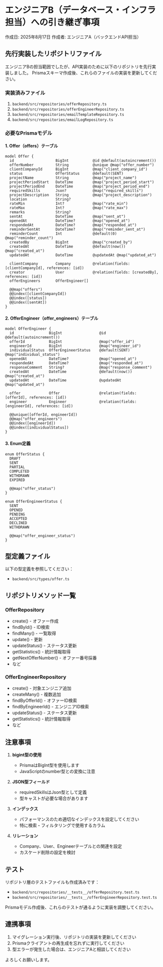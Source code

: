# エンジニアB（データベース・インフラ担当）への引き継ぎ事項

作成日: 2025年8月17日
作成者: エンジニアA（バックエンドAPI担当）

## 先行実装したリポジトリファイル

エンジニアBの担当範囲でしたが、API実装のために以下のリポジトリを先行実装しました。
Prismaスキーマ作成後、これらのファイルの実装を更新してください。

### 実装済みファイル
1. `backend/src/repositories/offerRepository.ts`
2. `backend/src/repositories/offerEngineerRepository.ts`
3. `backend/src/repositories/emailTemplateRepository.ts`
4. `backend/src/repositories/emailLogRepository.ts`

### 必要なPrismaモデル

#### 1. Offer（offers）テーブル
```prisma
model Offer {
  id                   BigInt           @id @default(autoincrement())
  offerNumber          String           @unique @map("offer_number")
  clientCompanyId      BigInt           @map("client_company_id")
  status               OfferStatus      @default(SENT)
  projectName          String           @map("project_name")
  projectPeriodStart   DateTime         @map("project_period_start")
  projectPeriodEnd     DateTime         @map("project_period_end")
  requiredSkills       Json?            @map("required_skills")
  projectDescription   String           @map("project_description")
  location             String?
  rateMin              Int?             @map("rate_min")
  rateMax              Int?             @map("rate_max")
  remarks              String?
  sentAt               DateTime         @map("sent_at")
  openedAt             DateTime?        @map("opened_at")
  respondedAt          DateTime?        @map("responded_at")
  reminderSentAt       DateTime?        @map("reminder_sent_at")
  reminderCount        Int              @default(0) @map("reminder_count")
  createdBy            BigInt           @map("created_by")
  createdAt            DateTime         @default(now()) @map("created_at")
  updatedAt            DateTime         @updatedAt @map("updated_at")
  
  clientCompany        Company          @relation(fields: [clientCompanyId], references: [id])
  creator              User             @relation(fields: [createdBy], references: [id])
  offerEngineers       OfferEngineer[]
  
  @@map("offers")
  @@index([clientCompanyId])
  @@index([status])
  @@index([sentAt])
}
```

#### 2. OfferEngineer（offer_engineers）テーブル
```prisma
model OfferEngineer {
  id                BigInt                 @id @default(autoincrement())
  offerId           BigInt                 @map("offer_id")
  engineerId        BigInt                 @map("engineer_id")
  individualStatus  OfferEngineerStatus    @default(SENT) @map("individual_status")
  openedAt          DateTime?              @map("opened_at")
  respondedAt       DateTime?              @map("responded_at")
  responseComment   String?                @map("response_comment")
  createdAt         DateTime               @default(now()) @map("created_at")
  updatedAt         DateTime               @updatedAt @map("updated_at")
  
  offer             Offer                  @relation(fields: [offerId], references: [id])
  engineer          Engineer               @relation(fields: [engineerId], references: [id])
  
  @@unique([offerId, engineerId])
  @@map("offer_engineers")
  @@index([engineerId])
  @@index([individualStatus])
}
```

#### 3. Enum定義
```prisma
enum OfferStatus {
  DRAFT
  SENT
  PARTIAL
  COMPLETED
  WITHDRAWN
  EXPIRED
  
  @@map("offer_status")
}

enum OfferEngineerStatus {
  SENT
  OPENED
  PENDING
  ACCEPTED
  DECLINED
  WITHDRAWN
  
  @@map("offer_engineer_status")
}
```

## 型定義ファイル

以下の型定義を参照してください：
- `backend/src/types/offer.ts`

## リポジトリメソッド一覧

### OfferRepository
- create() - オファー作成
- findById() - ID検索
- findMany() - 一覧取得
- update() - 更新
- updateStatus() - ステータス更新
- getStatistics() - 統計情報取得
- getNextOfferNumber() - オファー番号採番
- など

### OfferEngineerRepository
- create() - 対象エンジニア追加
- createMany() - 複数追加
- findByOfferId() - オファーID検索
- findByEngineerId() - エンジニアID検索
- updateStatus() - ステータス更新
- getStatistics() - 統計情報取得
- など

## 注意事項

1. **bigint型の使用**
   - PrismaはBigInt型を使用します
   - JavaScriptのnumber型との変換に注意

2. **JSON型フィールド**
   - requiredSkillsはJson型として定義
   - 型キャストが必要な場合があります

3. **インデックス**
   - パフォーマンスのため適切なインデックスを設定してください
   - 特に検索・フィルタリングで使用するカラム

4. **リレーション**
   - Company、User、Engineerテーブルとの関連を設定
   - カスケード削除の設定を検討

## テスト

リポジトリ層のテストファイルも作成済みです：
- `backend/src/repositories/__tests__/offerRepository.test.ts`
- `backend/src/repositories/__tests__/offerEngineerRepository.test.ts`

Prismaモデル作成後、これらのテストが通るように実装を調整してください。

## 連携事項

1. マイグレーション実行後、リポジトリの実装を更新してください
2. Prismaクライアントの再生成を忘れずに実行してください
3. 型エラーが発生した場合は、エンジニアAと相談してください

よろしくお願いします。